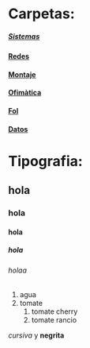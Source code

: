 # Carpetas:
##### [Sistemas](sistemas/processos)
#### [Redes](redes)
#### [Montaje](montaje)
#### [Ofimàtica](ofimatica)
#### [Fol](fol)
#### [Datos](datos)
# Tipografia:
## hola
### hola
#### hola
##### hola
###### holaa
1. agua
2. tomate
    1. tomate cherry
    2. tomate rancio

*cursiva* y **negrita**